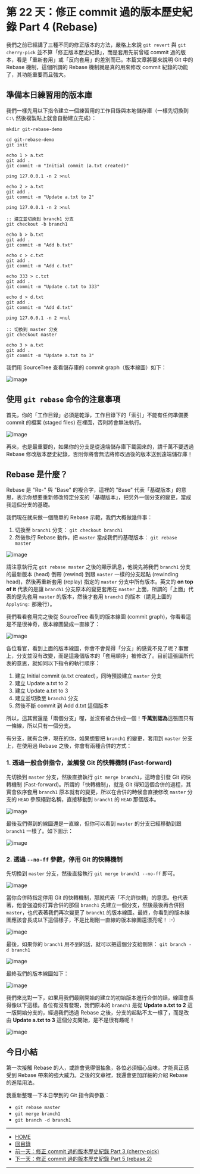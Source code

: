 第 22 天：修正 commit 過的版本歷史紀錄 Part 4 (Rebase)
======================================================================

我們之前已經講了三種不同的修正版本的方法，嚴格上來說 `git revert` 與 `git cherry-pick` 並不算「修正版本歷史紀錄」，而是套用先前曾經 commit 過的版本，看是「重新套用」或「反向套用」的差別而已。本篇文章將要來說明 Git 中的 Rebase 機制，這個所謂的 Rebase 機制就是真的用來修改 commit 紀錄的功能了，其功能重要而且強大。

準備本日練習用的版本庫
----------------------

我們一樣先用以下指令建立一個練習用的工作目錄與本地儲存庫（一樣先切換到 `C:\` 然後複製貼上就會自動建立完成）：
		
	mkdir git-rebase-demo
	
	cd git-rebase-demo
	git init
	
	echo 1 > a.txt
	git add .
	git commit -m "Initial commit (a.txt created)"
	
	ping 127.0.0.1 -n 2 >nul
	
	echo 2 > a.txt
	git add .
	git commit -m "Update a.txt to 2"
	
	ping 127.0.0.1 -n 2 >nul
	
	:: 建立並切換到 branch1 分支
	git checkout -b branch1
	
	echo b > b.txt
	git add .
	git commit -m "Add b.txt"
	
	echo c > c.txt
	git add .
	git commit -m "Add c.txt"
	
	echo 333 > c.txt
	git add .
	git commit -m "Update c.txt to 333"
	
	echo d > d.txt
	git add .
	git commit -m "Add d.txt"
	
	ping 127.0.0.1 -n 2 >nul
	
	:: 切換到 master 分支
	git checkout master
	
	echo 3 > a.txt
	git add .
	git commit -m "Update a.txt to 3"

我們用 SourceTree 查看儲存庫的 commit graph（版本線圖）如下：

![image](../figures/22/01.png)


使用 `git rebase` 命令的注意事項
---------------------------------

首先，你的「工作目錄」必須是乾淨，工作目錄下的「索引」不能有任何準備要 commit 的檔案 (staged files) 在裡面，否則將會無法執行。

![image](../figures/22/02.png)

再來，也是最重要的，如果你的分支是從遠端儲存庫下載回來的，請千萬不要透過 Rebase 修改版本歷史紀錄，否則你將會無法將修改過後的版本送到遠端儲存庫！

Rebase 是什麼？
-----------------

Rebase 是 "Re-" 與 "Base" 的複合字，這裡的 "Base" 代表「基礎版本」的意思，表示你想要重新修改特定分支的「基礎版本」，把另外一個分支的變更，當成我這個分支的基礎。

我們現在就來做一個簡單的 Rebase 示範，我們大概做幾件事：

1. 切換至 `branch1` 分支： `git checkout branch1`
2. 然後執行 Rebase 動作，把 `master` 當成我們的基礎版本： `git rebase master`

![image](../figures/22/03.png)

請注意執行完 `git rebase master` 之後的顯示訊息，他說先將我們 `branch1` 分支的最新版本 (head) 倒帶 (rewind) 到跟 `master` 一樣的分支起點 (rewinding head)，然後再重新套用 (replay) 指定的 `master` 分支中所有版本。英文的 **on top of it** 代表的是讓 `branch1` 分支原本的變更套用在 `master` 上面，所謂的「上面」代表的是先套用 `master` 的版本，然後才套用 `branch1` 的版本（請見上圖的 `Applying:` 那幾行）。

我們看看套用完之後從 SourceTree 看到的版本線圖 (commit graph)，你看看這是不是很神奇，版本線圖變成一直線了：

![image](../figures/22/04.png)

各位看官，看到上面的版本線圖，你會不會覺得「分支」的感覺不見了呢？事實上，分支並沒有改變，而是這幾個版本的「套用順序」被修改了。目前這張圖所代表的意思，就如同以下指令的執行順序：

1. 建立 Initial commit (a.txt created)，同時預設建立 `master` 分支
2. 建立 Update a.txt to 2
3. 建立 Update a.txt to 3
4. 建立並切換至 `branch1` 分支
5. 然後不斷 commit 到 Add d.txt 這個版本

所以，這其實還是「兩個分支」喔，並沒有被合併成一個！**千萬別認為**這張圖只有一條線，所以只有一個分支。

有分支，就有合併，現在的你，如果想要把 `branch1` 的變更，套用到 `master` 分支上，在使用過 Rebase 之後，你會有兩種合併的方式：

### 1. 透過一般合併指令，並觸發 Git 的快轉機制 (Fast-forward)

先切換到 `master` 分支，然後直接執行 `git merge branch1`，這時會引發 Git 的快轉機制 (Fast-forward)。所謂的「快轉機制」，就是 Git 得知這個合併的過程，其實會依序套用 `branch1` 原本就有的變更，所以在合併的時候會直接修改 `master` 分支的 `HEAD` 參照絕對名稱，直接移動到 `branch1` 的 `HEAD` 那個版本。
	
![image](../figures/22/05.png)
	
最後我們得到的線圖還是一直線，但你可以看到 `master` 的分支已經移動到跟 `branch1` 一樣了。如下圖示：
	
![image](../figures/22/06.png)

### 2. 透過 `--no-ff` 參數，停用 Git 的快轉機制 

先切換到 `master` 分支，然後直接執行 `git merge branch1 --no-ff` 即可。

![image](../figures/22/07.png)

當你合併時指定停用 Git 的快轉機制，那就代表「不允許快轉」的意思。也代表著，他會強迫你打算合併的那個 `branch1` 先建立一個分支，然後最後再合併回 `master`，也代表著我們再次變更了 `branch1` 的版本線圖。最終，你看到的版本線圖應該會長成以下這個樣子，不是比剛剛一直線的版本線圖還漂亮呢！ :-)

![image](../figures/22/08.png)

最後，如果你的 `branch1` 用不到的話，就可以把這個分支給刪除： `git branch -d branch1`

![image](../figures/22/09.png)

最終我們的版本線圖如下：

![image](../figures/22/10.png)

我們來比對一下，如果用我們最剛開始的建立的初始版本進行合併的話，線圖會長得像以下這樣。各位有沒有發現，我們原本的 `branch1` 是從 **Update a.txt to 2** 這一版開始分支的，經過我們透過 Rebase 之後，分支的起點不太一樣了，而是改由 **Update a.txt to 3** 這個分支開始，是不是很有趣呢！

![image](../figures/22/11.png)


今日小結
-------

第一次接觸 Rebase 的人，或許會覺得很抽象，各位必須細心品味，才能真正感受到 Rebase 帶來的強大威力。之後的文章裡，我還會更加詳細的介紹 Rebase 的進階用法。

我重新整理一下本日學到的 Git 指令與參數：

* `git rebase master`
* `git merge branch1`
* `git branch -d branch1`



****
* [HOME](../README.md)
* [回目錄](README.md)
* [前一天：修正 commit 過的版本歷史紀錄 Part 3 (cherry-pick)](21.md)
* [下一天：修正 commit 過的版本歷史紀錄 Part 5 (rebase 2)](23.md)

****